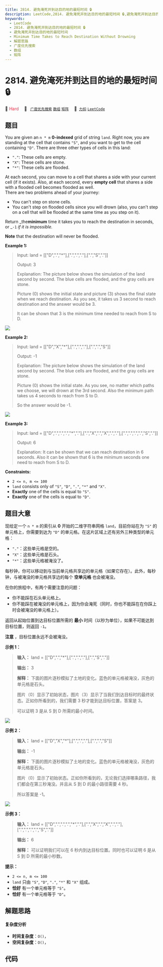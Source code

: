 ```yaml
---
title: 2814. 避免淹死并到达目的地的最短时间 🔒
description: LeetCode,2814. 避免淹死并到达目的地的最短时间 🔒,避免淹死并到达目的地的最短时间,Minimum Time Takes to Reach Destination Without Drowning,解题思路,广度优先搜索,数组,矩阵
keywords:
  - LeetCode
  - 2814. 避免淹死并到达目的地的最短时间 🔒
  - 避免淹死并到达目的地的最短时间
  - Minimum Time Takes to Reach Destination Without Drowning
  - 解题思路
  - 广度优先搜索
  - 数组
  - 矩阵
---
```


# 2814. 避免淹死并到达目的地的最短时间 🔒

🔴 <font color=#ff334b>Hard</font>&emsp; 🔖&ensp; [`广度优先搜索`](/tag/breadth-first-search.md) [`数组`](/tag/array.md) [`矩阵`](/tag/matrix.md)&emsp; 🔗&ensp;[`力扣`](https://leetcode.cn/problems/minimum-time-takes-to-reach-destination-without-drowning) [`LeetCode`](https://leetcode.com/problems/minimum-time-takes-to-reach-destination-without-drowning)

## 题目

You are given an `n * m` **0-indexed** grid of string `land`. Right now, you
are standing at the cell that contains `"S"`, and you want to get to the cell
containing `"D"`. There are three other types of cells in this land:

  * `"."`: These cells are empty.
  * `"X"`: These cells are stone.
  * `"*"`: These cells are flooded.

At each second, you can move to a cell that shares a side with your current
cell (if it exists). Also, at each second, every **empty cell** that shares a
side with a flooded cell becomes flooded as well.  
There are two problems ahead of your journey:

  * You can't step on stone cells.
  * You can't step on flooded cells since you will drown (also, you can't step on a cell that will be flooded at the same time as you step on it).

Return _the**minimum** time it takes you to reach the destination in seconds,
or _`-1` _if it is impossible._

**Note** that the destination will never be flooded.



**Example 1:**

> Input: land = [["D",".","*"],[".",".","."],[".","S","."]]
> 
> Output: 3
> 
> Explanation: The picture below shows the simulation of the land second by second. The blue cells are flooded, and the gray cells are stone.
> 
> Picture (0) shows the initial state and picture (3) shows the final state when we reach destination. As you see, it takes us 3 second to reach destination and the answer would be 3.
> 
> It can be shown that 3 is the minimum time needed to reach from S to D.
> 
> 

![](https://fastly.jsdelivr.net/gh/doocs/leetcode@main/solution/2800-2899/2814.Minimum%20Time%20Takes%20to%20Reach%20Destination%20Without%20Drowning/images/ex1.png)

**Example 2:**

> Input: land = [["D","X","*"],[".",".","."],[".",".","S"]]
> 
> Output: -1
> 
> Explanation: The picture below shows the simulation of the land second by second. The blue cells are flooded, and the gray cells are stone.
> 
> Picture (0) shows the initial state. As you see, no matter which paths we choose, we will drown at the 3rd second. Also the minimum path takes us 4 seconds to reach from S to D.
> 
> So the answer would be -1.
> 
> 

![](https://fastly.jsdelivr.net/gh/doocs/leetcode@main/solution/2800-2899/2814.Minimum%20Time%20Takes%20to%20Reach%20Destination%20Without%20Drowning/images/ex2-2.png)

**Example 3:**

> Input: land = [["D",".",".",".","*","."],[".","X",".","X",".","."],[".",".",".",".","S","."]]
> 
> Output: 6
> 
> Explanation: It can be shown that we can reach destination in 6 seconds. Also it can be shown that 6 is the minimum seconds one need to reach from S to D.

**Constraints:**

  * `2 <= n, m <= 100`
  * `land` consists only of `"S"`, `"D"`, `"."`, `"*"` and `"X"`.
  * **Exactly** one of the cells is equal to `"S"`.
  * **Exactly** one of the cells is equal to `"D"`.


## 题目大意

现给定一个 `n * m` 的索引从 **0** 开始的二维字符串网格 `land`，目前你站在为 `"S"` 的单元格上，你需要到达为 `"D"`
的单元格。在这片区域上还有另外三种类型的单元格：

  * `"."`：这些单元格是空的。
  * `"X"`：这些单元格是石头。
  * `"*"`：这些单元格被淹没了。

每秒钟，你可以移动到与当前单元格共享边的单元格（如果它存在）。此外，每秒钟，与被淹没的单元格共享边的每个 **空单元格** 也会被淹没。

在你的旅程中，有两个需要注意的问题：

  * 你不能踩在石头单元格上。
  * 你不能踩在被淹没的单元格上，因为你会淹死（同时，你也不能踩在在你踩上时会被淹没的单元格上）。

返回从起始位置到达目标位置所需的 **最小** 时间（以秒为单位），如果不可能达到目标位置，则返回 `-1`。

**注意** ，目标位置永远不会被淹没。



**示例 1：**

> 
> 
> 
> 
> 
> **输入：** land = [["D",".","*"],[".",".","."],[".","S","."]]
> 
> **输出：** 3
> 
> **解释：** 下面的图片逐秒模拟了土地的变化。蓝色的单元格被淹没，灰色的单元格是石头。
> 
>  图片（0）显示了初始状态，图片（3）显示了当我们到达目标时的最终状态。正如你所看到的，我们需要 3 秒才能到达目标位置，答案是 3。
> 
> 可以证明 3 是从 S 到 D 所需的最小时间。
> 
> 

![](https://fastly.jsdelivr.net/gh/doocs/leetcode@main/solution/2800-2899/2814.Minimum%20Time%20Takes%20to%20Reach%20Destination%20Without%20Drowning/images/ex1.png)

**示例 2：**

> 
> 
> 
> 
> 
> **输入：** land = [["D","X","*"],[".",".","."],[".",".","S"]]
> 
> **输出：** -1
> 
> **解释：** 下面的图片逐秒模拟了土地的变化。蓝色的单元格被淹没，灰色的单元格是石头。
> 
> 图片（0）显示了初始状态。正如你所看到的，无论我们选择哪条路径，我们都会在第三秒淹没。并且从 S 到 D 的最小路径需要 4 秒。
> 
> 所以答案是 -1。
> 
> 

![](https://fastly.jsdelivr.net/gh/doocs/leetcode@main/solution/2800-2899/2814.Minimum%20Time%20Takes%20to%20Reach%20Destination%20Without%20Drowning/images/ex2-2.png)

**示例 3：**

> 
> 
> 
> 
> 
> **输入：** land = [["D",".",".",".","*","."],[".","X",".","X",".","."],[".",".",".",".","S","."]]
> 
> **输出：** 6
> 
> **解释：** 可以证明我们可以在 6 秒内到达目标位置。同时也可以证明 6 是从 S 到 D 所需的最小秒数。
> 
> 



**提示：**

  * `2 <= n, m <= 100`
  * `land` 只由 `"S"`, `"D"`, `"."`, `"*"` 和 `"X"` 组成。
  * **恰好** 有一个单元格等于 `"S"`。
  * **恰好** 有一个单元格等于 `"D"`。


## 解题思路

#### 复杂度分析

- **时间复杂度**：`O()`，
- **空间复杂度**：`O()`，

## 代码

```javascript

```